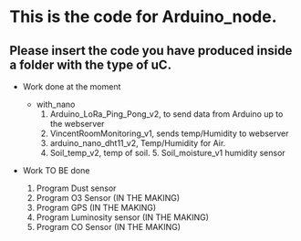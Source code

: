 

# This is the code for Arduino_node.
## Please insert the code you have produced inside a folder with the type of uC.
* Work done at the moment 
	* with_nano
		1. Arduino_LoRa_Ping_Pong_v2, to send data from Arduino up to the webserver
		2. VincentRoomMonitoring_v1, sends temp/Humidity to webserver
		3. arduino_nano_dht11_v2, Temp/Humidity for Air.
		4. Soil_temp_v2, temp of soil.
                5. Soil_moisture_v1 humidity sensor

* Work TO BE done
	1. Program Dust sensor
	2. Program O3 Sensor (IN THE MAKING)
	3. Program GPS (IN THE MAKING)
	5. Program Luminosity sensor (IN THE MAKING)
	6. Program CO Sensor (IN THE MAKING)

 

